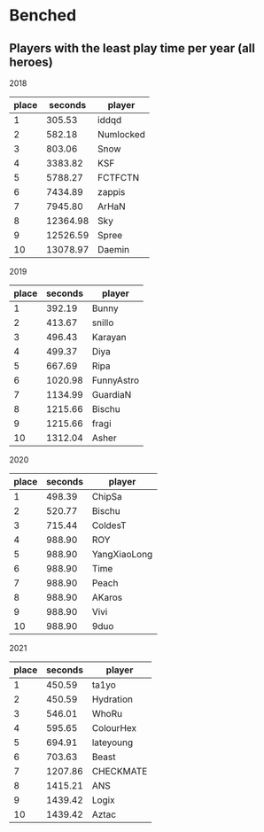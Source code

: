 # Benched

## Players with the least play time per year (all heroes)


2018

 | place | seconds  | player    |
|-------|----------|-----------|
|     1 |   305.53 | iddqd     |
|     2 |   582.18 | Numlocked |
|     3 |   803.06 | Snow      |
|     4 |  3383.82 | KSF       |
|     5 |  5788.27 | FCTFCTN   |
|     6 |  7434.89 | zappis    |
|     7 |  7945.80 | ArHaN     |
|     8 | 12364.98 | Sky       |
|     9 | 12526.59 | Spree     |
|    10 | 13078.97 | Daemin    |

2019

 | place | seconds | player     |
|-------|---------|------------|
|     1 |  392.19 | Bunny      |
|     2 |  413.67 | snillo     |
|     3 |  496.43 | Karayan    |
|     4 |  499.37 | Diya       |
|     5 |  667.69 | Ripa       |
|     6 | 1020.98 | FunnyAstro |
|     7 | 1134.99 | GuardiaN   |
|     8 | 1215.66 | Bischu     |
|     9 | 1215.66 | fragi      |
|    10 | 1312.04 | Asher      |

2020

 | place | seconds | player       |
|-------|---------|--------------|
|     1 |  498.39 | ChipSa       |
|     2 |  520.77 | Bischu       |
|     3 |  715.44 | ColdesT      |
|     4 |  988.90 | ROY          |
|     5 |  988.90 | YangXiaoLong |
|     6 |  988.90 | Time         |
|     7 |  988.90 | Peach        |
|     8 |  988.90 | AKaros       |
|     9 |  988.90 | Vivi         |
|    10 |  988.90 | 9duo         |

2021

 | place | seconds | player    |
|-------|---------|-----------|
|     1 |  450.59 | ta1yo     |
|     2 |  450.59 | Hydration |
|     3 |  546.01 | WhoRu     |
|     4 |  595.65 | ColourHex |
|     5 |  694.91 | lateyoung |
|     6 |  703.63 | Beast     |
|     7 | 1207.86 | CHECKMATE |
|     8 | 1415.21 | ANS       |
|     9 | 1439.42 | Logix     |
|    10 | 1439.42 | Aztac     |
